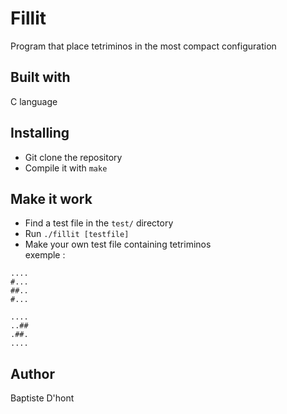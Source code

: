 # Fillit
  Program that place tetriminos in the most compact configuration

## Built with
  C language

## Installing
  - Git clone the repository
  - Compile it with `make`

## Make it work
  - Find a test file in the `test/` directory
  - Run `./fillit [testfile]`
  - Make your own test file containing tetriminos<br/>
  exemple :
  
```
....
#...
##..
#...

....
..##
.##.
....
```
## Author
  Baptiste D'hont
